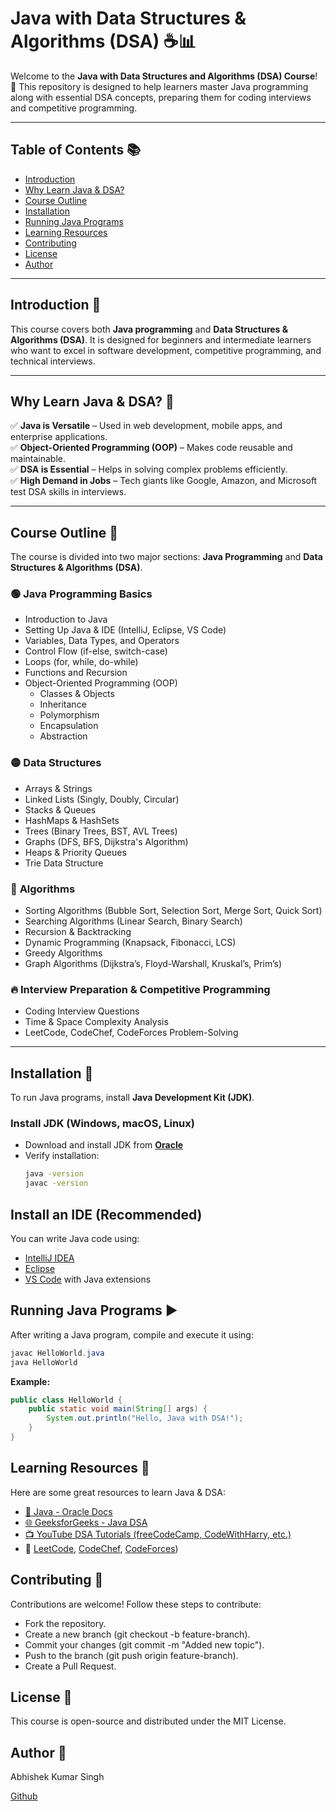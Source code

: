 # Java with Data Structures & Algorithms (DSA) ☕📊

Welcome to the **Java with Data Structures and Algorithms (DSA) Course**! 🚀 This repository is designed to help learners master Java programming along with essential DSA concepts, preparing them for coding interviews and competitive programming.

---

## Table of Contents 📚

- [Introduction](#introduction)
- [Why Learn Java & DSA?](#why-learn-java--dsa)
- [Course Outline](#course-outline)
- [Installation](#installation)
- [Running Java Programs](#running-java-programs)
- [Learning Resources](#learning-resources)
- [Contributing](#contributing)
- [License](#license)
- [Author](#author)

---

## Introduction 🎯

This course covers both **Java programming** and **Data Structures & Algorithms (DSA)**. It is designed for beginners and intermediate learners who want to excel in software development, competitive programming, and technical interviews.

---

## Why Learn Java & DSA? 🤔

✅ **Java is Versatile** – Used in web development, mobile apps, and enterprise applications.  
✅ **Object-Oriented Programming (OOP)** – Makes code reusable and maintainable.  
✅ **DSA is Essential** – Helps in solving complex problems efficiently.  
✅ **High Demand in Jobs** – Tech giants like Google, Amazon, and Microsoft test DSA skills in interviews.

---

## Course Outline 📖

The course is divided into two major sections: **Java Programming** and **Data Structures & Algorithms (DSA)**.

### 🟢 **Java Programming Basics**

- Introduction to Java
- Setting Up Java & IDE (IntelliJ, Eclipse, VS Code)
- Variables, Data Types, and Operators
- Control Flow (if-else, switch-case)
- Loops (for, while, do-while)
- Functions and Recursion
- Object-Oriented Programming (OOP)
  - Classes & Objects
  - Inheritance
  - Polymorphism
  - Encapsulation
  - Abstraction

### 🟡 **Data Structures**

- Arrays & Strings
- Linked Lists (Singly, Doubly, Circular)
- Stacks & Queues
- HashMaps & HashSets
- Trees (Binary Trees, BST, AVL Trees)
- Graphs (DFS, BFS, Dijkstra's Algorithm)
- Heaps & Priority Queues
- Trie Data Structure

### 🔴 **Algorithms**

- Sorting Algorithms (Bubble Sort, Selection Sort, Merge Sort, Quick Sort)
- Searching Algorithms (Linear Search, Binary Search)
- Recursion & Backtracking
- Dynamic Programming (Knapsack, Fibonacci, LCS)
- Greedy Algorithms
- Graph Algorithms (Dijkstra’s, Floyd-Warshall, Kruskal’s, Prim’s)

### 🔥 **Interview Preparation & Competitive Programming**

- Coding Interview Questions
- Time & Space Complexity Analysis
- LeetCode, CodeChef, CodeForces Problem-Solving

---

## Installation 🔧

To run Java programs, install **Java Development Kit (JDK)**.

### Install JDK (Windows, macOS, Linux)

- Download and install JDK from **[Oracle](https://www.oracle.com/java/technologies/javase-downloads.html)**
- Verify installation:
  ```bash
  java -version
  javac -version
  ```

## Install an IDE (Recommended)

You can write Java code using:

- [IntelliJ IDEA](https://www.jetbrains.com/idea/) <br>
- [Eclipse](https://www.eclipse.org/) <br>
- [VS Code](https://code.visualstudio.com/) with Java extensions

## Running Java Programs ▶️

After writing a Java program, compile and execute it using:

```java
javac HelloWorld.java
java HelloWorld
```

**Example:**

```java
public class HelloWorld {
    public static void main(String[] args) {
        System.out.println("Hello, Java with DSA!");
    }
}
```

## Learning Resources 📖

Here are some great resources to learn Java & DSA:

- [📘 Java - Oracle Docs](https://docs.oracle.com/javase/tutorial/)
- [🌐 GeeksforGeeks - Java DSA](https://www.geeksforgeeks.org/data-structures/)
- [📺 YouTube DSA Tutorials (freeCodeCamp, CodeWithHarry, etc.)](https://www.youtube.com/results?search_query=java+dsa+tutorial)
- 📝 <a href="https://leetcode.com/" target="_blank">LeetCode</a>,
  <a href="https://www.codechef.com/" target="_blank">CodeChef</a>,
  <a href="https://codeforces.com/" target="_blank">CodeForces</a>)

## Contributing 🤝

Contributions are welcome! Follow these steps to contribute:

- Fork the repository.
- Create a new branch (git checkout -b feature-branch).
- Commit your changes (git commit -m "Added new topic").
- Push to the branch (git push origin feature-branch).
- Create a Pull Request.

## License 📜

This course is open-source and distributed under the MIT License.

## Author 👤

Abhishek Kumar Singh<br>

<a href="https://github.com/abhishek6619/" target="_blank">Github</a>
